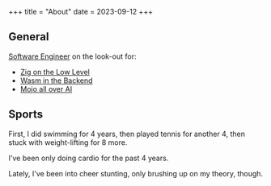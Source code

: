 +++
title = "About"
date = 2023-09-12
+++

## General

[Software Engineer](https://tensorush.github.io/cv/en.pdf) on the look-out for:

* [Zig on the Low Level](https://ziglang.org)
* [Wasm in the Backend](https://webassembly.org)
* [Mojo all over AI](https://www.modular.com/mojo)

## Sports

First, I did swimming for 4 years, then played tennis for another 4, then stuck with weight-lifting for 8 more.

I've been only doing cardio for the past 4 years.

Lately, I've been into cheer stunting, only brushing up on my theory, though.
